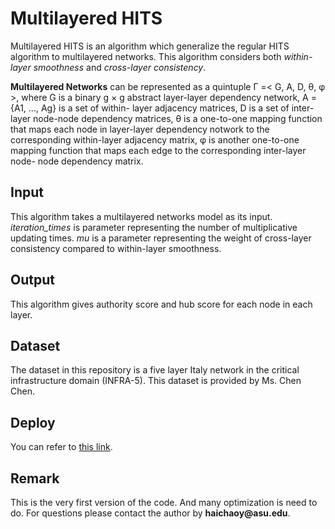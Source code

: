 # Multilayered HITS

Multilayered HITS is an algorithm which generalize the regular HITS algorithm to multilayered networks. This algorithm considers both *within-layer smoothness* and *cross-layer consistency*.

**Multilayered Networks** can be represented as a quintuple Γ =< G, A, D, θ, φ >, where G is a binary g × g abstract layer-layer dependency network, A = {A1, ..., Ag} is a set of within- layer adjacency matrices, D is a set of inter-layer node-node dependency matrices, θ is a one-to-one mapping function that maps each node in layer-layer dependency notwork to the corresponding within-layer adjacency matrix, φ is another one-to-one mapping function that maps each edge to the corresponding inter-layer node- node dependency matrix.

## Input
This algorithm takes a multilayered networks model as its input. *iteration_times* is parameter representing the number of multiplicative updating times. *mu* is a parameter representing the weight of cross-layer consistency compared to within-layer smoothness. 

## Output
This algorithm gives authority score and hub score for each node in each layer.

## Dataset
The dataset in this repository is a five layer Italy network in the critical infrastructure domain (INFRA-5). This dataset is provided by Ms. Chen Chen.

## Deploy
You can refer to [this link](https://progblog.io/How-to-deploy-a-Flask-App-to-Heroku/).

## Remark
This is the very first version of the code. And many optimization is need to do. For questions please contact the author by __haichaoy@asu.edu__. 
